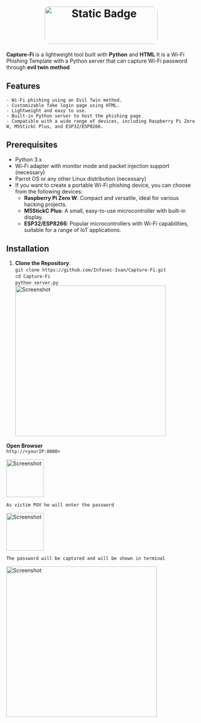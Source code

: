 <h1 align="center">
  <img src="https://img.shields.io/badge/Capture-Fi🛜-black?style=for-the-badge" alt="Static Badge" style="border-radius: 12px; width: 300px; height: 100px;">
</h1>


**Capture-Fi** is a lightweight tool built with **Python** and **HTML** It is a Wi-Fi Phishing Template with a Python server that can capture Wi-Fi password through **evil twin method**

## Features
```- Wi-Fi phishing using an Evil Twin method.```<br>
```- Customizable fake login page using HTML.```<br>
```- Lightweight and easy to use.```<br>
```- Built-in Python server to host the phishing page.```<br>
```- Compatible with a wide range of devices, including Raspberry Pi Zero W, M5StickC Plus, and ESP32/ESP8266.```

## Prerequisites
- Python 3.x
- Wi-Fi adapter with monitor mode and packet injection support (necessary)
- Parrot OS or any other Linux distribution (necessary)
- If you want to create a portable Wi-Fi phishing device, you can choose from the following devices:
  - **Raspberry Pi Zero W**: Compact and versatile, ideal for various hacking projects.
  - **M5StickC Plus**: A small, easy-to-use microcontroller with built-in display.
  - **ESP32/ESP8266**: Popular microcontrollers with Wi-Fi capabilities, suitable for a range of IoT applications.
  
## Installation

1. **Clone the Repository**:<br>
   ```git clone https://github.com/Infosec-Ivan/Capture-Fi.git```<br>
   ```cd Capture-Fi```<br>
   ```python server.py```<br>
   <img src="https://github.com/Infosec-Ivan/Capture-Fi/blob/main/Screenshot_20240919_203508.png" alt="Screenshot" width="400"/>

**Open Browser**<br>
`http://<yourIP:8080>`

<img src="https://github.com/Infosec-Ivan/Capture-Fi/blob/main/IMG_20240919_204551.JPG" alt="Screenshot" width="100"/>

```As victim POV he will enter the password```

<img src="https://github.com/Infosec-Ivan/Capture-Fi/blob/main/IMG_20240919_204540.JPG" alt="Screenshot" width="100"/>

```The password will be captured and will be shown in terminal```

<img src="https://github.com/Infosec-Ivan/Capture-Fi/blob/main/Screenshot_20240919_204327.png" alt="Screenshot" width="400"/>
